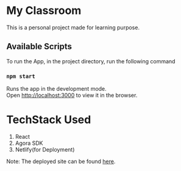 # My Classroom

This is a personal project made for learning purpose.

## Available Scripts

To run the App, in the project directory, run the following command

### `npm start`

Runs the app in the development mode.\
Open [http://localhost:3000](http://localhost:3000) to view it in the browser.

# TechStack Used
1. React
2. Agora SDK
3. Netlify(for Deployment)

Note: The deployed site can be found [here]().
